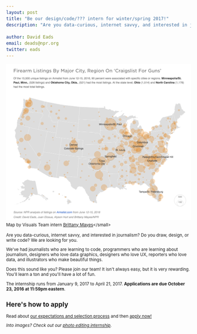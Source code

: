 ```yaml
---
layout: post
title: "Be our design/code/??? intern for winter/spring 2017!"
description: "Are you data-curious, internet savvy, and interested in journalism? Do you draw, design, or write code? We are looking for you."

author: David Eads
email: deads@npr.org
twitter: eads
---
```


[![Semi-Automatic Weapons Without A Background Check Can Be Just A Click Away](/img/posts/armslist-map.png)](http://www.npr.org/sections/alltechconsidered/2016/06/17/482483537/semi-automatic-weapons-without-a-background-check-can-be-just-a-click-away)<small>Map by Visuals Team intern [Brittany Mayes](https://twitter.com/BritRenee_)</small>

Are you data-curious, internet savvy, and interested in journalism? Do you draw, design, or write code? We are looking for you.

We've had journalists who are learning to code, programmers who are learning about journalism, designers who love data graphics, designers who love UX, reporters who love data, and illustrators who make beautiful things.

Does this sound like you? Please join our team! It isn't always easy, but it is very rewarding. You'll learn a ton and you'll have a lot of fun.

The internship runs from January 9, 2017 to April 21, 2017. **Applications are due October 23, 2016 at 11:59pm eastern**.

## Here's how to apply

Read about [our expectations and selection process](/2015/10/14/how-to-apply.html) and then [apply now!](https://interns-npr.icims.com/jobs/2859/winter-spring-2017%3a-news-apps/job)

*Into images? Check out our [photo editing internship](/2016/10/12/winter-2017-photo-internship.html).*

